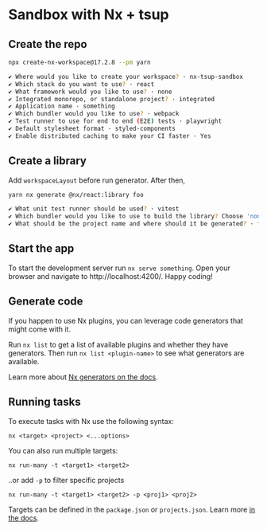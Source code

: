 # Sandbox with Nx + tsup

## Create the repo

```sh
npx create-nx-workspace@17.2.8 --pm yarn

✔ Where would you like to create your workspace? · nx-tsup-sandbox
✔ Which stack do you want to use? · react
✔ What framework would you like to use? · none
✔ Integrated monorepo, or standalone project? · integrated
✔ Application name · something
✔ Which bundler would you like to use? · webpack
✔ Test runner to use for end to end (E2E) tests · playwright
✔ Default stylesheet format · styled-components
✔ Enable distributed caching to make your CI faster · Yes
```

## Create a library

Add `workspaceLayout` before run generator.
After then,

```sh
yarn nx generate @nx/react:library foo

✔ What unit test runner should be used? · vitest
✔ Which bundler would you like to use to build the library? Choose 'none' to skip build setup. · vite
✔ What should be the project name and where should it be generated? · foo @ libs/foo
```

## Start the app

To start the development server run `nx serve something`. Open your browser and navigate to http://localhost:4200/. Happy coding!

## Generate code

If you happen to use Nx plugins, you can leverage code generators that might come with it.

Run `nx list` to get a list of available plugins and whether they have generators. Then run `nx list <plugin-name>` to see what generators are available.

Learn more about [Nx generators on the docs](https://nx.dev/plugin-features/use-code-generators).

## Running tasks

To execute tasks with Nx use the following syntax:

```
nx <target> <project> <...options>
```

You can also run multiple targets:

```
nx run-many -t <target1> <target2>
```

..or add `-p` to filter specific projects

```
nx run-many -t <target1> <target2> -p <proj1> <proj2>
```

Targets can be defined in the `package.json` or `projects.json`. Learn more [in the docs](https://nx.dev/core-features/run-tasks).
